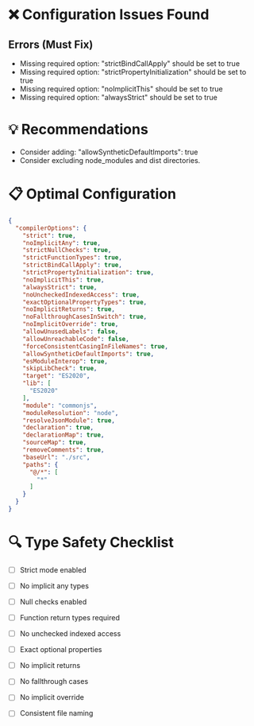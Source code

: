 # ❌ Configuration Issues Found

## Errors (Must Fix)
- Missing required option: "strictBindCallApply" should be set to true
- Missing required option: "strictPropertyInitialization" should be set to true
- Missing required option: "noImplicitThis" should be set to true
- Missing required option: "alwaysStrict" should be set to true

# 💡 Recommendations

- Consider adding: "allowSyntheticDefaultImports": true
- Consider excluding node_modules and dist directories.

# 📋 Optimal Configuration

```json
{
  "compilerOptions": {
    "strict": true,
    "noImplicitAny": true,
    "strictNullChecks": true,
    "strictFunctionTypes": true,
    "strictBindCallApply": true,
    "strictPropertyInitialization": true,
    "noImplicitThis": true,
    "alwaysStrict": true,
    "noUncheckedIndexedAccess": true,
    "exactOptionalPropertyTypes": true,
    "noImplicitReturns": true,
    "noFallthroughCasesInSwitch": true,
    "noImplicitOverride": true,
    "allowUnusedLabels": false,
    "allowUnreachableCode": false,
    "forceConsistentCasingInFileNames": true,
    "allowSyntheticDefaultImports": true,
    "esModuleInterop": true,
    "skipLibCheck": true,
    "target": "ES2020",
    "lib": [
      "ES2020"
    ],
    "module": "commonjs",
    "moduleResolution": "node",
    "resolveJsonModule": true,
    "declaration": true,
    "declarationMap": true,
    "sourceMap": true,
    "removeComments": true,
    "baseUrl": "./src",
    "paths": {
      "@/*": [
        "*"
      ]
    }
  }
}
```

# 🔍 Type Safety Checklist

- [ ] Strict mode enabled
- [ ] No implicit any types
- [ ] Null checks enabled
- [ ] Function return types required
- [ ] No unchecked indexed access
- [ ] Exact optional properties
- [ ] No implicit returns
- [ ] No fallthrough cases
- [ ] No implicit override
- [ ] Consistent file naming

